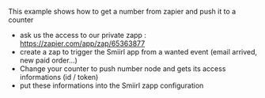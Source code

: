
This example shows how to get a number from zapier and push it to a counter
- ask us the access to our private zapp : https://zapier.com/app/zap/65363877
- create a zap to trigger the Smiirl app from a wanted event (email arrived, new paid order...)
- Change your counter to push number node and gets its access informations (id / token) 
- put these informations into the Smiirl zapp configuration 

 